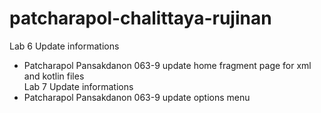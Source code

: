 # patcharapol-chalittaya-rujinan

Lab 6 Update informations
 -  Patcharapol Pansakdanon 063-9 update home fragment page for xml and kotlin files <br>Lab 7 Update informations
 -  Patcharapol Pansakdanon 063-9 update options menu

